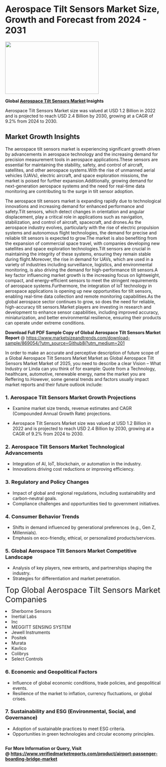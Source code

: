 <H1>Aerospace Tilt Sensors Market Size, Growth and Forecast from 2024 - 2031</H1><img class="aligncenter size-medium wp-image-584254" src="https://thirdeyenews.in/wp-content/uploads/2024/09/Global-Market-Research-300x168.jpeg" alt="" width="300" height="168" /><p><strong>Global&nbsp;<a href="https://www.marketsizeandtrends.com/download-sample/869054/?utm_source=Github8j?utm_medium=201">Aerospace Tilt Sensors Market</a> Insights</strong></p><p>Aerospace Tilt Sensors Market size was valued at USD 1.2 Billion in 2022 and is projected to reach USD 2.4 Billion by 2030, growing at a CAGR of 9.2% from 2024 to 2030.</p><p><h2>Market Growth Insights</h2> <p>The aerospace tilt sensors market is experiencing significant growth driven by advancements in aerospace technology and the increasing demand for precision measurement tools in aerospace applications.These sensors are essential for maintaining the stability, safety, and control of aircraft, satellites, and other aerospace systems.With the rise of unmanned aerial vehicles (UAVs), electric aircraft, and space exploration missions, the market is poised for further expansion.Additionally, growing demand for next-generation aerospace systems and the need for real-time data monitoring are contributing to the surge in tilt sensor adoption.</p> <p>The aerospace tilt sensors market is expanding rapidly due to technological innovations and increasing demand for enhanced performance and safety.Tilt sensors, which detect changes in orientation and angular displacement, play a critical role in applications such as navigation, stabilization, and control of aircraft, spacecraft, and drones.As the aerospace industry evolves, particularly with the rise of electric propulsion systems and autonomous flight technologies, the demand for precise and reliable tilt sensors is expected to grow.The market is also benefiting from the expansion of commercial space travel, with companies developing new satellites and space exploration technologies.Tilt sensors are crucial in maintaining the integrity of these systems, ensuring they remain stable during flight.Moreover, the rise in demand for UAVs, which are used in a variety of industries including surveillance, logistics, and environmental monitoring, is also driving the demand for high-performance tilt sensors.A key factor influencing market growth is the increasing focus on lightweight, compact, and energy-efficient sensors to meet the stringent requirements of aerospace systems.Furthermore, the integration of IoT technology in aerospace applications is opening up new opportunities for tilt sensors, enabling real-time data collection and remote monitoring capabilities.As the global aerospace sector continues to grow, so does the need for reliable, high-accuracy tilt sensors.Market players are investing in research and development to enhance sensor capabilities, including improved accuracy, miniaturization, and better environmental resilience, ensuring their products can operate under extreme conditions.<p><span class=""><strong>Download Full PDF Sample Copy of Global Aerospace Tilt Sensors Market Report</strong> @ <a href="https://www.marketsizeandtrends.com/download-sample/869054/?utm_source=Github8j?utm_medium=201" target="_blank">https://www.marketsizeandtrends.com/download-sample/869054/?utm_source=Github8j?utm_medium=201</a></span></p><p>In order to make an accurate and perceptive description of future scope of a Global&nbsp;Aerospace Tilt Sensors Market Market as Global&nbsp;Aerospace Tilt Sensors Market Market of 2025, you need to describe a clear Vision &ndash; What Industry or Linda can you think of for example: Quote from a Technology, healthcare, automotive, renewable energy, name the market you are Reffering to.However, some general trends and factors usually impact market reports and their future outlook include:</p><h3>1.&nbsp;<strong>Aerospace Tilt Sensors Market Growth Projections</strong></h3><ul><li>Examine market size trends, revenue estimates and CAGR (Compounded Annual Growth Rate) projections.</li><li><p>Aerospace Tilt Sensors Market size was valued at USD 1.2 Billion in 2022 and is projected to reach USD 2.4 Billion by 2030, growing at a CAGR of 9.2% from 2024 to 2030.</p></li></ul><h3>2.&nbsp;<strong>Aerospace Tilt Sensors Market Technological Advancements</strong></h3><ul><li>Integration of AI, IoT, blockchain, or automation in the industry.</li><li>Innovations driving cost reductions or improving efficiency.</li></ul><h3>3.&nbsp;<strong>Regulatory and Policy Changes</strong></h3><ul><li>Impact of global and regional regulations, including sustainability and carbon-neutral goals.</li><li>Compliance challenges and opportunities tied to government initiatives.</li></ul><h3>4.&nbsp;<strong>Consumer Behavior Trends</strong></h3><ul><li>Shifts in demand influenced by generational preferences (e.g., Gen Z, Millennials).</li><li>Emphasis on eco-friendly, ethical, or personalized products/services.</li></ul><h3>5.&nbsp;<strong>Global Aerospace Tilt Sensors Market Competitive Landscape</strong></h3><ul><li>Analysis of key players, new entrants, and partnerships shaping the industry.</li><li>Strategies for differentiation and market penetration.</li></ul><p data-pm-slice="1 1 []"><span style="color: inherit; font-family: inherit; font-size: 25px;">Top Global Aerospace Tilt Sensors Market Companies</span></p><div class="" data-test-id=""><p><li>Sherborne Sensors</li><li> Inertial Labs</li><li> Inc</li><li> MEGGITT SENSING SYSTEM</li><li> Jewell Instruments</li><li> Positek</li><li> Murata</li><li> Kavlico</li><li> Colibrys</li><li> Select Controls</li></p></div><h3>6.&nbsp;<strong>Economic and Geopolitical Factors</strong></h3><ul><li>Influence of global economic conditions, trade policies, and geopolitical events.</li><li>Resilience of the market to inflation, currency fluctuations, or global crises.</li></ul><h3>7.&nbsp;<strong>Sustainability and ESG (Environmental, Social, and Governance)</strong></h3><ul><li>Adoption of sustainable practices to meet ESG criteria.</li><li>Opportunities in green technologies and circular economy principles.</li></ul><h2><strong style="font-size: 14px;">For More Information or Query, Visit @&nbsp;</strong><a style="background-color: #ffffff; font-size: 14px;" href="https://www.marketsizeandtrends.com/report/aerospace-tilt-sensors-market/" target="_blank">https://www.verifiedmarketreports.com/product/airport-passenger-boarding-bridge-market</a></h2>